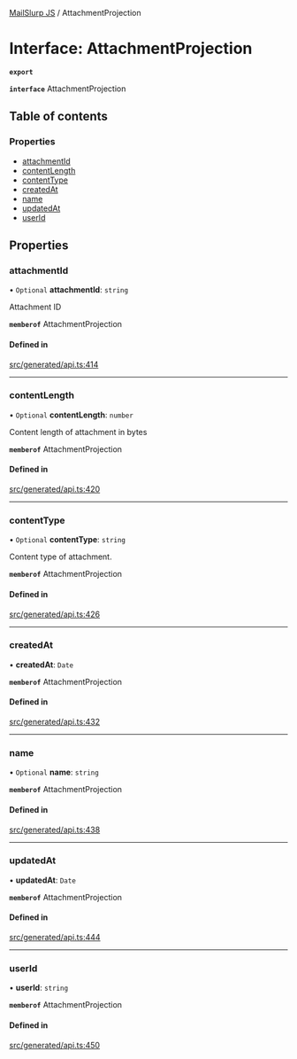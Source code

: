 [MailSlurp JS](../README.md) / AttachmentProjection

# Interface: AttachmentProjection

**`export`**

**`interface`** AttachmentProjection

## Table of contents

### Properties

- [attachmentId](AttachmentProjection.md#attachmentid)
- [contentLength](AttachmentProjection.md#contentlength)
- [contentType](AttachmentProjection.md#contenttype)
- [createdAt](AttachmentProjection.md#createdat)
- [name](AttachmentProjection.md#name)
- [updatedAt](AttachmentProjection.md#updatedat)
- [userId](AttachmentProjection.md#userid)

## Properties

### attachmentId

• `Optional` **attachmentId**: `string`

Attachment ID

**`memberof`** AttachmentProjection

#### Defined in

[src/generated/api.ts:414](https://github.com/mailslurp/mailslurp-client/blob/1460b4d/src/generated/api.ts#L414)

___

### contentLength

• `Optional` **contentLength**: `number`

Content length of attachment in bytes

**`memberof`** AttachmentProjection

#### Defined in

[src/generated/api.ts:420](https://github.com/mailslurp/mailslurp-client/blob/1460b4d/src/generated/api.ts#L420)

___

### contentType

• `Optional` **contentType**: `string`

Content type of attachment.

**`memberof`** AttachmentProjection

#### Defined in

[src/generated/api.ts:426](https://github.com/mailslurp/mailslurp-client/blob/1460b4d/src/generated/api.ts#L426)

___

### createdAt

• **createdAt**: `Date`

**`memberof`** AttachmentProjection

#### Defined in

[src/generated/api.ts:432](https://github.com/mailslurp/mailslurp-client/blob/1460b4d/src/generated/api.ts#L432)

___

### name

• `Optional` **name**: `string`

**`memberof`** AttachmentProjection

#### Defined in

[src/generated/api.ts:438](https://github.com/mailslurp/mailslurp-client/blob/1460b4d/src/generated/api.ts#L438)

___

### updatedAt

• **updatedAt**: `Date`

**`memberof`** AttachmentProjection

#### Defined in

[src/generated/api.ts:444](https://github.com/mailslurp/mailslurp-client/blob/1460b4d/src/generated/api.ts#L444)

___

### userId

• **userId**: `string`

**`memberof`** AttachmentProjection

#### Defined in

[src/generated/api.ts:450](https://github.com/mailslurp/mailslurp-client/blob/1460b4d/src/generated/api.ts#L450)
